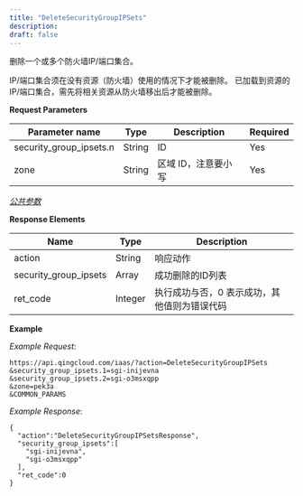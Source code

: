 ```yaml
---
title: "DeleteSecurityGroupIPSets"
description: 
draft: false
---
```




删除一个或多个防火墙IP/端口集合。

IP/端口集合须在没有资源（防火墙）使用的情况下才能被删除。 已加载到资源的IP/端口集合，需先将相关资源从防火墙移出后才能被删除。

**Request Parameters**

| Parameter name | Type | Description | Required |
| --- | --- | --- | --- |
| security_group_ipsets.n | String | ID | Yes |
| zone | String | 区域 ID，注意要小写 | Yes |

[_公共参数_](../../../parameters/)

**Response Elements**

| Name | Type | Description |
| --- | --- | --- |
| action | String | 响应动作 |
| security_group_ipsets | Array | 成功删除的ID列表 |
| ret_code | Integer | 执行成功与否，0 表示成功，其他值则为错误代码 |

**Example**

_Example Request_:

```
https://api.qingcloud.com/iaas/?action=DeleteSecurityGroupIPSets
&security_group_ipsets.1=sgi-inijevna
&security_group_ipsets.2=sgi-o3msxqpp
&zone=pek3a
&COMMON_PARAMS
```

_Example Response_:

```
{
  "action":"DeleteSecurityGroupIPSetsResponse",
  "security_group_ipsets":[
    "sgi-inijevna",
    "sgi-o3msxqpp"
  ],
  "ret_code":0
}
```
